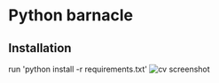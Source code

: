 # Python barnacle
##  Installation
run 'python install -r requirements.txt'
![cv screenshot](https://user-images.githubusercontent.com/109977103/203010336-5defba90-703b-4340-810a-1e929bf611d5.png)
